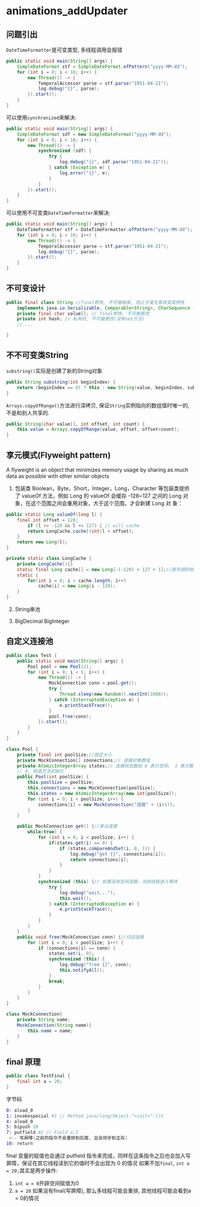 # animations_addUpdater


## 问题引出
`DateTimeFormatter`是可变类型, 多线程调用会报错
```java
public static void main(String[] args) {
    SimpleDateFormat stf = SimpleDateFormat.ofPattern("yyyy-MM-dd");
    for (int i = 0; i < 10; i++) {
        new Thread(() -> {
            TemporalAccessor parse = stf.parse("1951-04-21");
            log.debug("{}", parse);
        }).start();
    }
}
```
可以使用`synchronized`来解决:
```java
public static void main(String[] args) {
    SimpleDateFormat sdf = new SimpleDateFormat("yyyy-MM-dd");
    for (int i = 0; i < 10; i++) {
        new Thread(() -> {
            synchronized (sdf) {
                try {
                    log.debug("{}", sdf.parse("1951-04-21"));
                } catch (Exception e) {
                    log.error("{}", e);
                }
            }
        }).start();
    }
}
```
可以使用不可变类`DateTimeFormatter`来解决:
```java
public static void main(String[] args) {
    DateTimeFormatter stf = DateTimeFormatter.ofPattern("yyyy-MM-dd");
    for (int i = 0; i < 10; i++) {
        new Thread(() -> {
            TemporalAccessor parse = stf.parse("1951-04-21");
            log.debug("{}", parse);
        }).start();
    }
}
```

## 不可变设计
```java
public final class String //final修饰, 不可被继承, 防止子类无意改变其特性
    implements java.io.Serializable, Comparable<String>, CharSequence {
    private final char value[]; // final修饰, 不可被更改
    private int hash; // 私有的, 不可被更改(没有set方法)
    // ...

}
```
## 不不可变类String
`substring()`实际是创建了新的String对象
```java
public String substring(int beginIndex) {
    return (beginIndex == 0) ? this : new String(value, beginIndex, subLen);
}
```
`Arrays.copyOfRange()`方法进行深拷贝, 保证`String`实例指向的数组值时唯一的, 不是和别人共享的.
```java
public String(char value[], int offset, int count) {
    this.value = Arrays.copyOfRange(value, offset, offset+count);
}
```


## 享元模式(Flyweight pattern)
A flyweight is an object that minimizes memory usage by sharing as much data as
possible with other similar objects

1. 包装类
Boolean，Byte，Short，Integer，Long，Character 等包装类提供了 valueOf 方法，例如 Long 的
valueOf 会缓存 -128~127 之间的 Long 对象，在这个范围之间会重用对象，大于这个范围，才会新建 Long 对
象：
```java
public static Long valueOf(long l) {
    final int offset = 128;
        if (l >= -128 && l <= 127) { // will cache
        return LongCache.cache[(int)l + offset];
    }
    return new Long(l);
}

private static class LongCache {
    private LongCache(){}
    static final Long cache[] = new Long[-(-128) + 127 + 1];//首先胡初始化256长度的cache数组
    static {
        for(int i = 0; i < cache.length; i++)
            cache[i] = new Long(i - 128);
    }
}

```

2. String串池


3. BigDecimal BigInteger


## 自定义连接池

```java
public class Test {
    public static void main(String[] args) {
        Pool pool = new Pool(2);
        for (int i = 0; i < 5; i++) {
            new Thread(() -> {
                MockConnection conn = pool.get();
                try {
                    Thread.sleep(new Random().nextInt(1000));
                } catch (InterruptedException e) {
                    e.printStackTrace();
                }
                pool.free(conn);
            }).start();
        }
    }
}

class Pool {
    private final int poolSize;//固定大小
    private MockConnection[] connections;// 连接对象数组
    private AtomicIntegerArray states;// 连接状态数组 0 表示空闲， 1 表示繁忙
    // 4. 构造方法初始化
    public Pool(int poolSize) {
        this.poolSize = poolSize;
        this.connections = new MockConnection[poolSize];
        this.states = new AtomicIntegerArray(new int[poolSize]);
        for (int i = 0; i < poolSize; i++) {
            connections[i] = new MockConnection("连接" + (i+1));
        }
    }

    public MockConnection get() {//拿出连接
        while(true) {
            for (int i = 0; i < poolSize; i++) {
                if(states.get(i) == 0) {
                    if (states.compareAndSet(i, 0, 1)) {
                        log.debug("get {}", connections[i]);
                        return connections[i];
                    }
                }
            }
            synchronized (this) {// 如果没有空闲连接，当前线程进入等待
                try {
                    log.debug("wait...");
                    this.wait();
                } catch (InterruptedException e) {
                    e.printStackTrace();
                }
            }
        }
    }
    public void free(MockConnection conn) {//归还连接
        for (int i = 0; i < poolSize; i++) {
            if (connections[i] == conn) {
                states.set(i, 0);
                synchronized (this) {
                    log.debug("free {}", conn);
                    this.notifyAll();
                }
                break;
            }
        }
    }
}

class MockConnection{
    private String name;
    MockConnection(String name){
        this.name = name;
    }
}
```

## final 原理
```java
public class TestFinal {
    final int a = 20;
}
```
字节码
```s
0: aload_0
1: invokespecial #1 // Method java/lang/Object."<init>":()V
4: aload_0
5: bipush 20
7: putfield #2 // Field a:I
 <-- 写屏障(之前的指令不会重排到后面, 且会同步到主存)
10: return
```
final 变量的赋值也会通过 putfield 指令来完成，同样在这条指令之后也会加入写屏障，保证在其它线程读到它的值时不会出现为 0 的情况
如果不加`final`, `int a = 20;`其实是两步操作:
1. `int a = 0`开辟空间赋值为0
2. `a = 20` 
如果没有final(写屏障), 那么多线程可能会重排, 其他线程可能会看到a = 0的情况